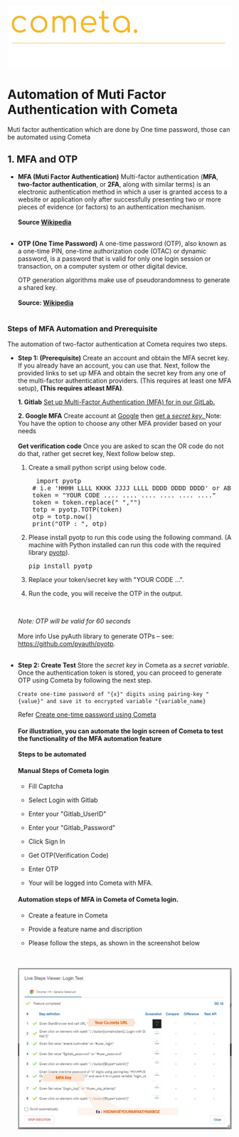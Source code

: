 <img src="img/logos/CometaROCKS_LogoEslog_Y_W.png" width="600px"/>

# Automation of Muti Factor Authentication with Cometa
Muti factor authentication which are done by One time password, those can be automated using Cometa 

## 1. MFA and OTP

* **MFA (Muti Factor Authentication)**
    Multi-factor authentication (**MFA**, **two-factor authentication**, or **2FA**, along with similar terms) is an electronic authentication method in which a user is granted access to a website or application only after successfully presenting two or more pieces of evidence (or factors) to an authentication mechanism. 
    <br>
    <br>
    **Source [Wikipedia](https://en.wikipedia.org/wiki/Multi-factor_authentication)** 
    <br>
    <br>
* **OTP (One Time Password)**
    A one-time password (OTP), also known as a one-time PIN, one-time authorization code (OTAC) or dynamic password, is a password that is valid for only one login session or transaction, on a computer system or other digital device.
    <br>
    
    OTP generation algorithms make use of pseudorandomness to generate a shared key.
    <br> 
    <br> 
    <b>Source: [Wikipedia](https://en.wikipedia.org/wiki/One-time_password) </b>
    <br>
    <br>

### Steps of MFA Automation and Prerequisite  

The automation of two-factor authentication at Cometa requires two steps.


* **Step 1: (Prerequisite)** Create an account and obtain the MFA secret key. If you already have an account, you can use that. Next, follow the provided links to set up MFA and obtain the secret key from any one of the multi-factor authentication providers. (This requires at least one MFA setup), **(This requires atleast MFA)**.
            
    **1. Gitlab** <a href="./MFA_Authentication_preparation.md"> Set up Multi-Factor Authentication (MFA) for in our GitLab.</a>
        
    **2. Google MFA** Create account at <a href="https://support.google.com/accounts/answer/27441?hl=en">Google</a> then <a href="https://support.kraken.com/hc/en-us/articles/360001486466-How-to-find-the-setup-key-or-backup-code-for-authenticator-app-2FA"> get a <i>secret key</i>. </a>
      Note: You have the option to choose any other MFA provider based on your needs
    <br>
    <br>
    **Get verification code** Once you are asked to scan the OR code do not do that, rather get secret key, Next follow below step.
                
    1. Create a small python script using below code.
        <pre>  import pyotp
        # i.e 'HHHH LLLL KKKK JJJJ LLLL DDDD DDDD DDDD' or ABCDEFGHIJKLMNOPQRSTUVWTUVWTUVW
        token = "YOUR CODE .... .... .... .... .... ...." 
        token = token.replace(" ","")
        totp = pyotp.TOTP(token)
        otp = totp.now()
        print("OTP : ", otp)</pre>  

    2. Please install pyotp to run this code using the following command. (A machine with Python installed can run this code with the required library [pyotp](https://github.com/pyauth/pyotp)).
        
        <pre>pip install pyotp</pre>

    3. Replace your token/secret key with "YOUR CODE ...".
    4. Run the code, you will receive the OTP in the output.       
    <br>

    <i> Note: OTP will be valid for 60 seconds</i>
    <br>
    <br>
        More info Use pyAuth library to generate OTPs – see: https://github.com/pyauth/pyotp.
    <br>
    <br>

* **Step 2: Create Test**  Store the <i>secret key</i> in Cometa as a <i>secret variable</i>. Once the authentication token is stored, you can proceed to generate OTP using Cometa by following the next step. 

      Create one-time password of "{x}" digits using pairing-key "{value}" and save it to encrypted variable "{variable_name}
        
    Refer <a target="_blank" href="https://github.com/Cometa-rocks/Cometa_documentation/blob/main/Cometa_actions.md#:~:text=online%20excel%20viewer.-,Create%20one%2Dtime%20password%20of%20%22%7Bx%7D%22%20digits%20using,-pairing%2Dkey%20%22%7Bvalue">Create one-time password using Cometa </a>


    #### For illustration, you can automate the login screen of Cometa to test the functionality of the MFA automation feature

    **Steps to be automated**

    #### Manual Steps of Cometa login 
    * Fill Captcha

    * Select Login with Gitlab

    * Enter your "Gitlab_UserID"

    * Enter your "Gitlab_Password"

    * Click Sign In

    * Get OTP(Verification Code)

    * Enter OTP
    
    * Your will be logged into Cometa with MFA.


    #### Automation steps of MFA in Cometa of Cometa login.

    * Create a feature in Cometa <br>

    * Provide a feature name and discription<br>

    * Please follow the steps, as shown in the screenshot below
    <br>
    <br>
    <img src="img/mfa_screens/MFA_login_test.png" width="700px"/>



